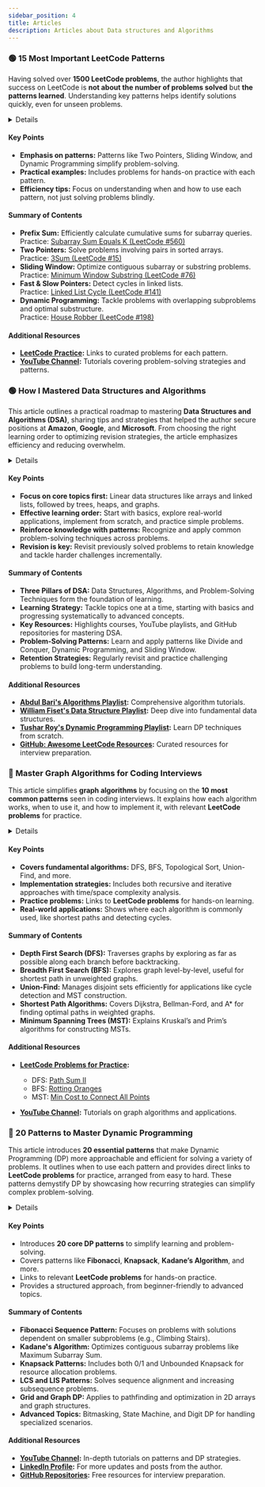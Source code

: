 ```yaml
---
sidebar_position: 4
title: Articles
description: Articles about Data structures and Algorithms
---
```


### 🟢 15 Most Important LeetCode Patterns

Having solved over **1500 LeetCode problems**, the author highlights that success on LeetCode is **not about the number of problems solved** but **the patterns learned**. Understanding key patterns helps identify solutions quickly, even for unseen problems.

<details>

**URL:** [15 Most Important LeetCode Patterns](https://substack.com/@ashishps/p-146649626)

**Published:** 2024-11-24

**Authors:** `Ashish`

**Tags:**  
`leetcode`, `patterns`, `interview-prep`, `problem-solving`, `algorithms`

</details>

#### Key Points
- **Emphasis on patterns:** Patterns like Two Pointers, Sliding Window, and Dynamic Programming simplify problem-solving.
- **Practical examples:** Includes problems for hands-on practice with each pattern.
- **Efficiency tips:** Focus on understanding when and how to use each pattern, not just solving problems blindly.

#### Summary of Contents
- **Prefix Sum:** Efficiently calculate cumulative sums for subarray queries.  
  Practice: [Subarray Sum Equals K (LeetCode #560)](https://leetcode.com/problems/subarray-sum-equals-k/description/)
- **Two Pointers:** Solve problems involving pairs in sorted arrays.  
  Practice: [3Sum (LeetCode #15)](https://leetcode.com/problems/3sum/description/)
- **Sliding Window:** Optimize contiguous subarray or substring problems.  
  Practice: [Minimum Window Substring (LeetCode #76)](https://leetcode.com/problems/minimum-window-substring/description/)
- **Fast & Slow Pointers:** Detect cycles in linked lists.  
  Practice: [Linked List Cycle (LeetCode #141)](https://leetcode.com/problems/linked-list-cycle/description/)
- **Dynamic Programming:** Tackle problems with overlapping subproblems and optimal substructure.  
  Practice: [House Robber (LeetCode #198)](https://leetcode.com/problems/house-robber/description/)

#### Additional Resources
- **[LeetCode Practice](https://leetcode.com/):** Links to curated problems for each pattern.
- **[YouTube Channel](https://www.youtube.com/@ashishps_1/videos):** Tutorials covering problem-solving strategies and patterns.

<LinkCard title="Read Full Article" href="https://substack.com/@ashishps/p-146649626" />

### 🟢 How I Mastered Data Structures and Algorithms

This article outlines a practical roadmap to mastering **Data Structures and Algorithms (DSA)**, sharing tips and strategies that helped the author secure positions at **Amazon**, **Google**, and **Microsoft**. From choosing the right learning order to optimizing revision strategies, the article emphasizes efficiency and reducing overwhelm.

<details>

**URL:** [How I Mastered Data Structures and Algorithms](https://blog.algomaster.io/p/how-i-mastered-data-structures-and-algorithms)

**Published:** 2024-11-24

**Authors:** `Ashish`

**Tags:**  
`data-structures`, `algorithms`, `leetcode`, `interview-prep`, `problem-solving`

</details>

#### Key Points
- **Focus on core topics first:** Linear data structures like arrays and linked lists, followed by trees, heaps, and graphs.
- **Effective learning order:** Start with basics, explore real-world applications, implement from scratch, and practice simple problems.
- **Reinforce knowledge with patterns:** Recognize and apply common problem-solving techniques across problems.
- **Revision is key:** Revisit previously solved problems to retain knowledge and tackle harder challenges incrementally.

#### Summary of Contents
- **Three Pillars of DSA:** Data Structures, Algorithms, and Problem-Solving Techniques form the foundation of learning.
- **Learning Strategy:** Tackle topics one at a time, starting with basics and progressing systematically to advanced concepts.
- **Key Resources:** Highlights courses, YouTube playlists, and GitHub repositories for mastering DSA.
- **Problem-Solving Patterns:** Learn and apply patterns like Divide and Conquer, Dynamic Programming, and Sliding Window.
- **Retention Strategies:** Regularly revisit and practice challenging problems to build long-term understanding.

#### Additional Resources
- **[Abdul Bari's Algorithms Playlist](https://www.youtube.com/playlist?list=PLDN4rrl48XKpZkf03iYFl-O29szjTrs_O):** Comprehensive algorithm tutorials.
- **[William Fiset's Data Structure Playlist](https://www.youtube.com/playlist?list=PLDV1Zeh2NRsB6SWUrDFW2RmDotAfPbeHu):** Deep dive into fundamental data structures.
- **[Tushar Roy's Dynamic Programming Playlist](https://www.youtube.com/playlist?list=PLrmLmBdmIlpsHaNTPP_jHHDx_os9ItYXr):** Learn DP techniques from scratch.
- **[GitHub: Awesome LeetCode Resources](https://github.com/ashishps1/awesome-leetcode-resources):** Curated resources for interview preparation.

<LinkCard title="Read Full Article" href="https://blog.algomaster.io/p/how-i-mastered-data-structures-and-algorithms" />

### 🔵 Master Graph Algorithms for Coding Interviews

This article simplifies **graph algorithms** by focusing on the **10 most common patterns** seen in coding interviews. It explains how each algorithm works, when to use it, and how to implement it, with relevant **LeetCode problems** for practice.

<details>

**URL:** [Master Graph Algorithms for Coding Interviews](https://blog.algomaster.io/p/master-graph-algorithms-for-coding)

**Published:** 2024-11-24

**Authors:** `Ashish`

**Tags:**  
`graph-algorithms`, `interview-prep`, `leetcode`, `coding-interviews`, `problem-solving`

</details>

#### Key Points
- **Covers fundamental algorithms:** DFS, BFS, Topological Sort, Union-Find, and more.
- **Implementation strategies:** Includes both recursive and iterative approaches with time/space complexity analysis.
- **Practice problems:** Links to **LeetCode problems** for hands-on learning.
- **Real-world applications:** Shows where each algorithm is commonly used, like shortest paths and detecting cycles.

#### Summary of Contents
- **Depth First Search (DFS):** Traverses graphs by exploring as far as possible along each branch before backtracking.
- **Breadth First Search (BFS):** Explores graph level-by-level, useful for shortest path in unweighted graphs.
- **Union-Find:** Manages disjoint sets efficiently for applications like cycle detection and MST construction.
- **Shortest Path Algorithms:** Covers Dijkstra, Bellman-Ford, and A* for finding optimal paths in weighted graphs.
- **Minimum Spanning Trees (MST):** Explains Kruskal’s and Prim’s algorithms for constructing MSTs.

#### Additional Resources
- **[LeetCode Problems for Practice](https://leetcode.com/):**
  - DFS: [Path Sum II](https://leetcode.com/problems/path-sum-ii/description/)
  - BFS: [Rotting Oranges](https://leetcode.com/problems/rotting-oranges/description/)
  - MST: [Min Cost to Connect All Points](https://leetcode.com/problems/min-cost-to-connect-all-points/description/)

- **[YouTube Channel](https://www.youtube.com/@ashishps_1/videos):** Tutorials on graph algorithms and applications.

<LinkCard title="Read Full Article" href="https://blog.algomaster.io/p/master-graph-algorithms-for-coding" />

### 🔵 20 Patterns to Master Dynamic Programming

This article introduces **20 essential patterns** that make Dynamic Programming (DP) more approachable and efficient for solving a variety of problems. It outlines when to use each pattern and provides direct links to **LeetCode problems** for practice, arranged from easy to hard. These patterns demystify DP by showcasing how recurring strategies can simplify complex problem-solving.

<details>

**URL:** [20 Patterns to Master Dynamic Programming](https://blog.algomaster.io/p/20-patterns-to-master-dynamic-programming)

**Published:** 2024-11-24

**Authors:** `Ashish`

**Tags:**  
`dynamic-programming`, `interview-prep`, `leetcode`, `problem-solving`, `algorithms`

</details>

#### Key Points
- Introduces **20 core DP patterns** to simplify learning and problem-solving.
- Covers patterns like **Fibonacci**, **Knapsack**, **Kadane’s Algorithm**, and more.
- Links to relevant **LeetCode problems** for hands-on practice.
- Provides a structured approach, from beginner-friendly to advanced topics.

#### Summary of Contents
- **Fibonacci Sequence Pattern:** Focuses on problems with solutions dependent on smaller subproblems (e.g., Climbing Stairs).
- **Kadane's Algorithm:** Optimizes contiguous subarray problems like Maximum Subarray Sum.
- **Knapsack Patterns:** Includes both 0/1 and Unbounded Knapsack for resource allocation problems.
- **LCS and LIS Patterns:** Solves sequence alignment and increasing subsequence problems.
- **Grid and Graph DP:** Applies to pathfinding and optimization in 2D arrays and graph structures.
- **Advanced Topics:** Bitmasking, State Machine, and Digit DP for handling specialized scenarios.

#### Additional Resources
- **[YouTube Channel](https://www.youtube.com/@ashishps_1/videos):** In-depth tutorials on patterns and DP strategies.
- **[LinkedIn Profile](https://www.linkedin.com/in/ashishps1/):** For more updates and posts from the author.
- **[GitHub Repositories](https://github.com/ashishps1):** Free resources for interview preparation.

<LinkCard title="Read Full Article" href="https://blog.algomaster.io/p/20-patterns-to-master-dynamic-programming" />
